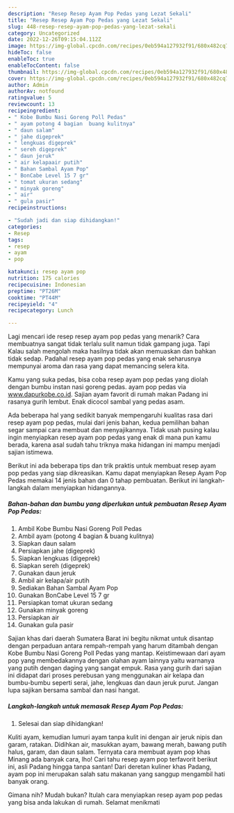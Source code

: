 ```yaml
---
description: "Resep Resep Ayam Pop Pedas yang Lezat Sekali"
title: "Resep Resep Ayam Pop Pedas yang Lezat Sekali"
slug: 448-resep-resep-ayam-pop-pedas-yang-lezat-sekali
category: Uncategorized
date: 2022-12-26T09:15:04.112Z
image: https://img-global.cpcdn.com/recipes/0eb594a127932f91/680x482cq70/resep-ayam-pop-pedas-foto-resep-utama.jpg
hideToc: false
enableToc: true
enableTocContent: false
thumbnail: https://img-global.cpcdn.com/recipes/0eb594a127932f91/680x482cq70/resep-ayam-pop-pedas-foto-resep-utama.jpg
cover: https://img-global.cpcdn.com/recipes/0eb594a127932f91/680x482cq70/resep-ayam-pop-pedas-foto-resep-utama.jpg
author: Admin
authorAv: notfound
ratingvalue: 5
reviewcount: 13
recipeingredient:
- " Kobe Bumbu Nasi Goreng Poll Pedas"
- " ayam potong 4 bagian  buang kulitnya"
- " daun salam"
- " jahe digeprek"
- " lengkuas digeprek"
- " sereh digeprek"
- " daun jeruk"
- " air kelapaair putih"
- " Bahan Sambal Ayam Pop"
- " BonCabe Level 15 7 gr"
- " tomat ukuran sedang"
- " minyak goreng"
- " air"
- " gula pasir"
recipeinstructions:

- "Sudah jadi dan siap dihidangkan!"
categories:
- Resep
tags:
- resep
- ayam
- pop

katakunci: resep ayam pop 
nutrition: 175 calories
recipecuisine: Indonesian
preptime: "PT26M"
cooktime: "PT44M"
recipeyield: "4"
recipecategory: Lunch

---
```



Lagi mencari ide resep resep ayam pop pedas yang menarik? Cara membuatnya sangat tidak terlalu sulit namun tidak gampang juga. Tapi Kalau salah mengolah maka hasilnya tidak akan memuaskan dan bahkan tidak sedap. Padahal resep ayam pop pedas yang enak seharusnya mempunyai aroma dan rasa yang dapat memancing selera kita.


Kamu yang suka pedas, bisa coba resep ayam pop pedas yang diolah dengan bumbu instan nasi goreng pedas. ayam pop pedas via www.dapurkobe.co.id. Sajian ayam favorit di rumah makan Padang ini rasanya gurih lembut. Enak dicocol sambal yang pedas asam.

Ada beberapa hal yang sedikit banyak mempengaruhi kualitas rasa dari resep ayam pop pedas, mulai dari jenis bahan, kedua pemilihan bahan segar sampai cara membuat dan menyajikannya. Tidak usah pusing kalau ingin menyiapkan resep ayam pop pedas yang enak di mana pun kamu berada, karena asal sudah tahu triknya maka hidangan ini mampu menjadi sajian istimewa.


Berikut ini ada beberapa tips dan trik praktis untuk membuat resep ayam pop pedas yang siap dikreasikan. Kamu dapat menyiapkan Resep Ayam Pop Pedas memakai 14 jenis bahan dan 0 tahap pembuatan. Berikut ini langkah-langkah dalam menyiapkan hidangannya.

<!--inarticleads1-->

##### Bahan-bahan dan bumbu yang diperlukan untuk pembuatan Resep Ayam Pop Pedas:

1. Ambil  Kobe Bumbu Nasi Goreng Poll Pedas
1. Ambil  ayam (potong 4 bagian &amp; buang kulitnya)
1. Siapkan  daun salam
1. Persiapkan  jahe (digeprek)
1. Siapkan  lengkuas (digeprek)
1. Siapkan  sereh (digeprek)
1. Gunakan  daun jeruk
1. Ambil  air kelapa/air putih
1. Sediakan  Bahan Sambal Ayam Pop
1. Gunakan  BonCabe Level 15 7 gr
1. Persiapkan  tomat ukuran sedang
1. Gunakan  minyak goreng
1. Persiapkan  air
1. Gunakan  gula pasir


Sajian khas dari daerah Sumatera Barat ini begitu nikmat untuk disantap dengan perpaduan antara rempah-rempah yang harum ditambah dengan Kobe Bumbu Nasi Goreng Poll Pedas yang mantap. Keistimewaan dari ayam pop yang membedakannya dengan olahan ayam lainnya yaitu warnanya yang putih dengan daging yang sangat empuk. Rasa yang gurih dari sajian ini didapat dari proses perebusan yang menggunakan air kelapa dan bumbu-bumbu seperti serai, jahe, lengkuas dan daun jeruk purut. Jangan lupa sajikan bersama sambal dan nasi hangat. 

<!--inarticleads2-->

##### Langkah-langkah untuk memasak Resep Ayam Pop Pedas:


1. Selesai dan siap dihidangkan!

Kuliti ayam, kemudian lumuri ayam tanpa kulit ini dengan air jeruk nipis dan garam, ratakan. Didihkan air, masukkan ayam, bawang merah, bawang putih halus, garam, dan daun salam. Ternyata cara membuat ayam pop khas Minang ada banyak cara, lho! Cari tahu resep ayam pop terfavorit berikut ini, asli Padang hingga tanpa santan! Dari deretan kuliner khas Padang, ayam pop ini merupakan salah satu makanan yang sanggup mengambil hati banyak orang. 

Gimana nih? Mudah bukan? Itulah cara menyiapkan resep ayam pop pedas yang bisa anda lakukan di rumah. Selamat menikmati
